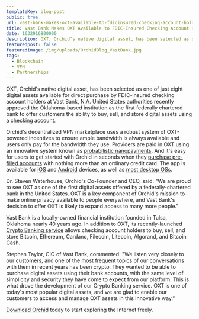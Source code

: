 ```yaml
---
templateKey: blog-post
public: true
url: vast-bank-makes-oxt-available-to-fdicinsured-checking-account-holders
title: Vast Bank Makes OXT Available to FDIC-Insured Checking Account Holders
date: 1632916800000
description: OXT, Orchid’s native digital asset, has been selected as one of just eight digital assets available for direct purchase by FDIC-insured checking account holders at Vast Bank, N.A. United States authorities recently approved the Oklahoma-based institution as the first federally chartered bank to offer customers the ability to buy, sell, and store digital assets using a checking account.
featuredpost: false
featuredimage: /img/uploads/OrchidBlog_VastBank.jpg
tags:
  - Blockchain
  - VPN
  - Partnerships
---
```

OXT, Orchid's native digital asset, has been selected as one of just eight digital assets available for direct purchase by FDIC-insured checking account holders at Vast Bank, N.A. United States authorities recently approved the Oklahoma-based institution as the first federally chartered bank to offer customers the ability to buy, sell, and store digital assets using a checking account.

Orchid's decentralized VPN marketplace uses a robust system of OXT-powered incentives to ensure ample bandwidth is always available and users only pay for the bandwidth they use. Providers are paid in OXT using an innovative system known as [probabilistic nanopayments](https://www.orchid.com/how-it-works). And it's easy for users to get started with Orchid in seconds when they [purchase pre-filled accounts](https://blog.orchid.com/why-orchids-in-app-purchases-are-a-game-changer-for-dapp-usage/) with nothing more than an ordinary credit card. The app is available for [iOS](https://apps.apple.com/us/app/orchid-secure-networking/id1474884867) and [Android](https://play.google.com/store/apps/details?id=net.orchid.Orchid&hl=en_US&gl=US) devices, as well as [most desktop OSs](https://www.orchid.com/get-orchid).

Dr. Steven Waterhouse, Orchid's Co-Founder and CEO, said: "We are proud to see OXT as one of the first digital assets offered by a federally-chartered bank in the United States. OXT is a key component of Orchid's mission to make online privacy available to people everywhere, and Vast Bank's decision to offer OXT is likely to expand access to many more people."

Vast Bank is a locally-owned financial institution founded in Tulsa, Oklahoma nearly 40 years ago. In addition to OXT, its recently-launched [Crypto Banking service](https://www.vast.bank/crypto-banking) allows checking account holders to buy, sell, and store Bitcoin, Ethereum, Cardano, Filecoin, Litecoin, Algorand, and Bitcoin Cash.

Stephen Taylor, CIO of Vast Bank, commented: "We listen very closely to our customers, and one of the most frequent topics of our conversations with them in recent years has been crypto. They wanted to be able to purchase digital assets using their bank accounts, with the same level of simplicity and security they have come to expect from our platform. This is what drove the development of our Crypto Banking service. OXT is one of today's most popular digital assets, and we are glad to enable our customers to access and manage OXT assets in this innovative way."

[Download Orchid](https://www.orchid.com/download) today to start exploring the Internet freely.